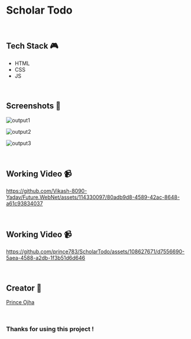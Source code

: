 # Scholar Todo
<br>

## **Tech Stack 🎮**

- HTML
- CSS
- JS

<br>

## **Screenshots 📸**

![output1](https://github.com/Vikash-8090-Yadav/Future.WebNet/assets/114330097/44c16f50-3a9c-47e4-87d1-ed38534499bc)

![output2](https://github.com/Vikash-8090-Yadav/Future.WebNet/assets/114330097/ff88f693-5bbf-402f-9683-cd8e9cfefb6f)

![output3](https://github.com/Vikash-8090-Yadav/Future.WebNet/assets/114330097/f5c2e48d-389a-4612-be17-a90ed4d6aa9b)

<br>

## **Working Video 📹**

https://github.com/Vikash-8090-Yadav/Future.WebNet/assets/114330097/80adb9d8-4589-42ac-8648-a61c93834037

<br>

## **Working Video 📹**



https://github.com/prince783/ScholarTodo/assets/108627671/d7556690-5aea-4588-a2db-1f3b51d6d646



<br>

## **Creator 👦**

[Prince Ojha](https://github.com/prince783)

<br>

### Thanks for using this project !

